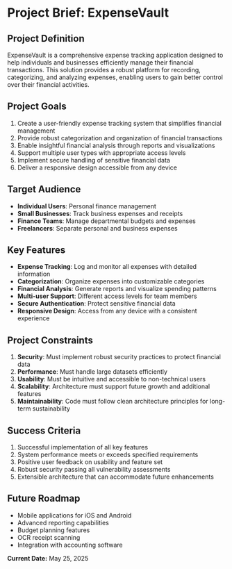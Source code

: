 # Project Brief: ExpenseVault

## Project Definition

ExpenseVault is a comprehensive expense tracking application designed to help individuals and businesses efficiently manage their financial transactions. This solution provides a robust platform for recording, categorizing, and analyzing expenses, enabling users to gain better control over their financial activities.

## Project Goals

1. Create a user-friendly expense tracking system that simplifies financial management
2. Provide robust categorization and organization of financial transactions
3. Enable insightful financial analysis through reports and visualizations
4. Support multiple user types with appropriate access levels
5. Implement secure handling of sensitive financial data
6. Deliver a responsive design accessible from any device

## Target Audience

- **Individual Users**: Personal finance management
- **Small Businesses**: Track business expenses and receipts
- **Finance Teams**: Manage departmental budgets and expenses
- **Freelancers**: Separate personal and business expenses

## Key Features

- **Expense Tracking**: Log and monitor all expenses with detailed information
- **Categorization**: Organize expenses into customizable categories
- **Financial Analysis**: Generate reports and visualize spending patterns
- **Multi-user Support**: Different access levels for team members
- **Secure Authentication**: Protect sensitive financial data
- **Responsive Design**: Access from any device with a consistent experience

## Project Constraints

1. **Security**: Must implement robust security practices to protect financial data
2. **Performance**: Must handle large datasets efficiently
3. **Usability**: Must be intuitive and accessible to non-technical users
4. **Scalability**: Architecture must support future growth and additional features
5. **Maintainability**: Code must follow clean architecture principles for long-term sustainability

## Success Criteria

1. Successful implementation of all key features
2. System performance meets or exceeds specified requirements
3. Positive user feedback on usability and feature set
4. Robust security passing all vulnerability assessments
5. Extensible architecture that can accommodate future enhancements

## Future Roadmap

- Mobile applications for iOS and Android
- Advanced reporting capabilities
- Budget planning features
- OCR receipt scanning
- Integration with accounting software

**Current Date:** May 25, 2025
